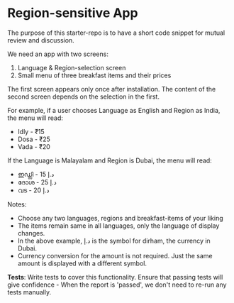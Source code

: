 # Region-sensitive App

The purpose of this starter-repo is to have a short code snippet for mutual review and discussion.

We need an app with two screens:

1. Language & Region-selection screen
1. Small menu of three breakfast items and their prices

The first screen appears only once after installation.
The content of the second screen depends on the selection in the first.

For example, if a user chooses Language as English and Region as India, the menu will read:

- Idly - ₹15
- Dosa - ₹25
- Vada - ₹20

If the Language is Malayalam and Region is Dubai, the menu will read:

- ഇഡ്ലി - 15 د.إ
- ദോശ - 25 د.إ
- വട - 20 د.إ

Notes: 

- Choose any two languages, regions and breakfast-items of your liking
- The items remain same in all languages, only the language of display changes.
- In the above example,  د.إ is the symbol for dirham, the currency in Dubai.
- Currency conversion for the amount is not required. Just the same amount is displayed with a different symbol.

**Tests**: Write tests to cover this functionality. Ensure that passing tests will give confidence - When the report is 'passed', we don't need to re-run any tests manually.
